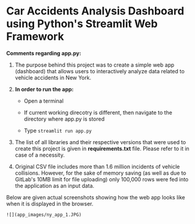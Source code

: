 # Car Accidents Analysis Dashboard using Python's Streamlit Web Framework

**Comments regarding app.py:**

1. The purpose behind this project was to create a simple web app (dashboard) that allows users to interactively analyze data 
related to vehicle accidents in New York.

2. **In order to run the app:**	

	- Open a terminal 	

	-  If current working direcotry is different, then navigate to the directory where app.py is stored
	
	- Type `streamlit run app.py`

	

3. The list of all libraries and their respective versions that were used to create this project is given in **requirements.txt** file. Please refer to it in case of a necessity.

4. Original CSV file includes more than 1.6 million incidents of vehicle collisions. However, for the sake of memory saving (as well as due to GitLab's 10MB limit for file uploading) only 100,000 rows were fed into the application as an input data.

Below are given actual screenshots showing how the web app looks like when it is displayed in the browser.

`![](app_images/ny_app_1.JPG)`




